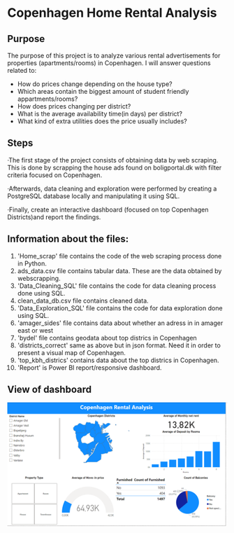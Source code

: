 # Copenhagen Home Rental Analysis

## Purpose 
The purpose of this project is to analyze various rental advertisements for properties (apartments/rooms) in Copenhagen. I will answer questions related to:
- How do prices change depending on the house type?
- Which areas contain the biggest amount of student friendly appartments/rooms?
- How does prices changing per district?
- What is the average availability time(in days) per district?
- What kind of extra utilities does the price usually includes?

## Steps
&middot;The first stage of the project consists of obtaining data by web scraping. This is done by scrapping the house ads found on boligportal.dk with filter criteria focused on Copenhagen. 

&middot;Afterwards, data cleaning and exploration were performed by creating a PostgreSQL database locally and manipulating it using SQL.

&middot;Finally, create an interactive dashboard (focused on top Copenhagen Districts)and report the findings.

## Information about the files: 
1) 'Home_scrap' file contains the code of the web scraping process done in Python.
2) ads_data.csv file contains tabular data. These are the data obtained by webscrapping.
3) 'Data_Cleaning_SQL' file contains the code for data cleaning process done using SQL.
4) clean_data_db.csv file contains cleaned data.
5) 'Data_Exploration_SQL' file contains the code for data exploration done using SQL.
6) 'amager_sides' file contains data about whether an adress in in amager east or west
7) 'bydel' file contains geodata about top districs in Copenhagen
8) 'districts_correct' same as above but in json format. Need it in order to present a visual map of Copenhagen.
9) 'top_kbh_districs' contains data about the top districs in Copenhagen.
10) 'Report' is Power BI report/responsive dashboard.

## View of dashboard 
![Copenhagen Top Districts Rental Analysis](cph_rental.png)